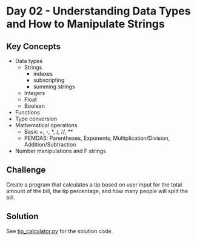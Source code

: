 # Day 02 - Understanding Data Types and How to Manipulate Strings

## Key Concepts
- Data types
	- Strings
		- indexes
		- subscripting
		- summing strings
	- Integers
	- Float
	- Boolean
- Functions
- Type conversion
- Mathematical operations
	- Basic +, -, *, /, //, **
	- PEMDAS: Parentheses, Exponents, Multiplication/Division, Addition/Subtraction
- Number manipulations and F strings

## Challenge
Create a program that calculates a tip based on user input for the total amount of the bill, the tip percentage, and how many people will split the bill.

## Solution
See [tip_calculator.py](./main.py) for the solution code.

